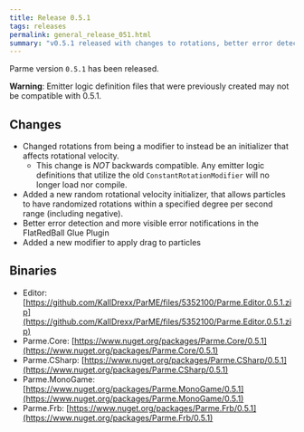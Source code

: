 ```yaml
---
title: Release 0.5.1
tags: releases
permalink: general_release_051.html
summary: "v0.5.1 released with changes to rotations, better error detection, and drag modifiers"
---
```


Parme version `0.5.1` has been released. 

**Warning**: Emitter logic definition files that were previously created may not be compatible with 0.5.1.

## Changes

* Changed rotations from being a modifier to instead be an initializer that affects rotational velocity.  
  * This change is *NOT* backwards compatible.  Any emitter logic definitions that utilize the old `ConstantRotationModifier` will no longer load nor compile.
* Added a new random rotational velocity initializer, that allows particles to have randomized rotations within a specified degree per second range (including negative).
* Better error detection and more visible error notifications in the FlatRedBall Glue Plugin
* Added a new modifier to apply drag to particles

## Binaries

* Editor: [https://github.com/KallDrexx/ParME/files/5352100/Parme.Editor.0.5.1.zip](https://github.com/KallDrexx/ParME/files/5352100/Parme.Editor.0.5.1.zip)
* Parme.Core: [https://www.nuget.org/packages/Parme.Core/0.5.1](https://www.nuget.org/packages/Parme.Core/0.5.1)
* Parme.CSharp: [https://www.nuget.org/packages/Parme.CSharp/0.5.1](https://www.nuget.org/packages/Parme.CSharp/0.5.1)
* Parme.MonoGame: [https://www.nuget.org/packages/Parme.MonoGame/0.5.1](https://www.nuget.org/packages/Parme.MonoGame/0.5.1)
* Parme.Frb: [https://www.nuget.org/packages/Parme.Frb/0.5.1](https://www.nuget.org/packages/Parme.Frb/0.5.1)
